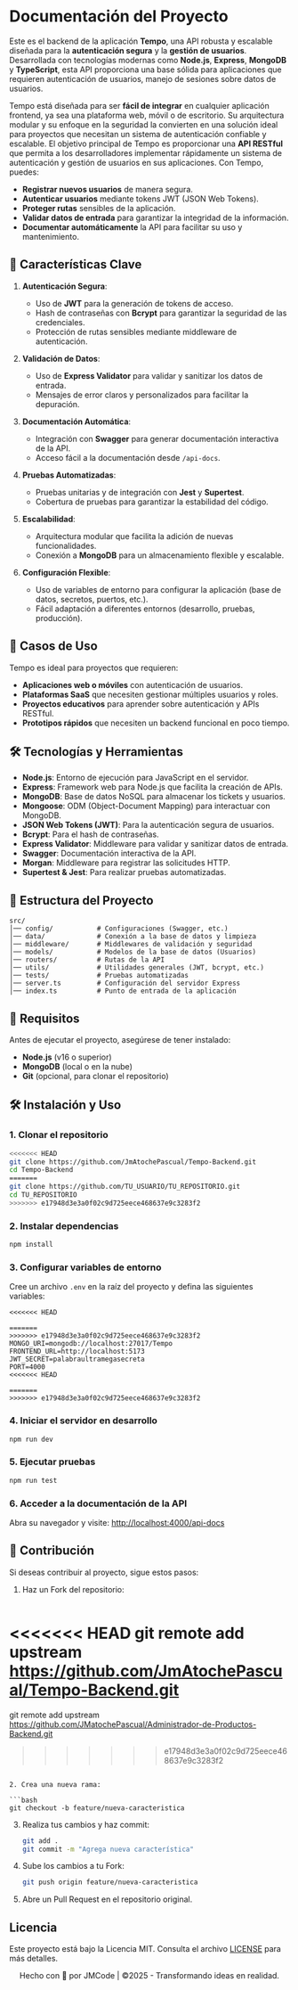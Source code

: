 # Documentación del Proyecto

Este es el backend de la aplicación **Tempo**, una API robusta y escalable diseñada para la **autenticación segura** y la **gestión de usuarios**. Desarrollada con tecnologías modernas como **Node.js**, **Express**, **MongoDB** y **TypeScript**, esta API proporciona una base sólida para aplicaciones que requieren autenticación de usuarios, manejo de sesiones sobre datos de usuarios.

Tempo está diseñada para ser **fácil de integrar** en cualquier aplicación frontend, ya sea una plataforma web, móvil o de escritorio. Su arquitectura modular y su enfoque en la seguridad la convierten en una solución ideal para proyectos que necesitan un sistema de autenticación confiable y escalable. El objetivo principal de Tempo es proporcionar una **API RESTful** que permita a los desarrolladores implementar rápidamente un sistema de autenticación y gestión de usuarios en sus aplicaciones. Con Tempo, puedes:

- **Registrar nuevos usuarios** de manera segura.
- **Autenticar usuarios** mediante tokens JWT (JSON Web Tokens).
- **Proteger rutas** sensibles de la aplicación.
- **Validar datos de entrada** para garantizar la integridad de la información.
- **Documentar automáticamente** la API para facilitar su uso y mantenimiento.

## 🌟 Características Clave

1. **Autenticación Segura**:

   - Uso de **JWT** para la generación de tokens de acceso.
   - Hash de contraseñas con **Bcrypt** para garantizar la seguridad de las credenciales.
   - Protección de rutas sensibles mediante middleware de autenticación.

2. **Validación de Datos**:

   - Uso de **Express Validator** para validar y sanitizar los datos de entrada.
   - Mensajes de error claros y personalizados para facilitar la depuración.

3. **Documentación Automática**:

   - Integración con **Swagger** para generar documentación interactiva de la API.
   - Acceso fácil a la documentación desde `/api-docs`.

4. **Pruebas Automatizadas**:

   - Pruebas unitarias y de integración con **Jest** y **Supertest**.
   - Cobertura de pruebas para garantizar la estabilidad del código.

5. **Escalabilidad**:

   - Arquitectura modular que facilita la adición de nuevas funcionalidades.
   - Conexión a **MongoDB** para un almacenamiento flexible y escalable.

6. **Configuración Flexible**:
   - Uso de variables de entorno para configurar la aplicación (base de datos, secretos, puertos, etc.).
   - Fácil adaptación a diferentes entornos (desarrollo, pruebas, producción).

## 🚀 Casos de Uso

Tempo es ideal para proyectos que requieren:

- **Aplicaciones web o móviles** con autenticación de usuarios.
- **Plataformas SaaS** que necesiten gestionar múltiples usuarios y roles.
- **Proyectos educativos** para aprender sobre autenticación y APIs RESTful.
- **Prototipos rápidos** que necesiten un backend funcional en poco tiempo.

## 🛠️ Tecnologías y Herramientas

- **Node.js**: Entorno de ejecución para JavaScript en el servidor.
- **Express**: Framework web para Node.js que facilita la creación de APIs.
- **MongoDB**: Base de datos NoSQL para almacenar los tickets y usuarios.
- **Mongoose**: ODM (Object-Document Mapping) para interactuar con MongoDB.
- **JSON Web Tokens (JWT)**: Para la autenticación segura de usuarios.
- **Bcrypt**: Para el hash de contraseñas.
- **Express Validator**: Middleware para validar y sanitizar datos de entrada.
- **Swagger**: Documentación interactiva de la API.
- **Morgan**: Middleware para registrar las solicitudes HTTP.
- **Supertest & Jest**: Para realizar pruebas automatizadas.

## 📁 Estructura del Proyecto

```
src/
│── config/           # Configuraciones (Swagger, etc.)
│── data/             # Conexión a la base de datos y limpieza
│── middleware/       # Middlewares de validación y seguridad
│── models/           # Modelos de la base de datos (Usuarios)
│── routers/          # Rutas de la API
│── utils/            # Utilidades generales (JWT, bcrypt, etc.)
│── tests/            # Pruebas automatizadas
│── server.ts         # Configuración del servidor Express
│── index.ts          # Punto de entrada de la aplicación
```

## 🔧 Requisitos

Antes de ejecutar el proyecto, asegúrese de tener instalado:

- **Node.js** (v16 o superior)
- **MongoDB** (local o en la nube)
- **Git** (opcional, para clonar el repositorio)

## 🛠️ Instalación y Uso

### 1. Clonar el repositorio

```bash
<<<<<<< HEAD
git clone https://github.com/JmAtochePascual/Tempo-Backend.git
cd Tempo-Backend
=======
git clone https://github.com/TU_USUARIO/TU_REPOSITORIO.git
cd TU_REPOSITORIO
>>>>>>> e17948d3e3a0f02c9d725eece468637e9c3283f2
```

### 2. Instalar dependencias

```bash
npm install
```

### 3. Configurar variables de entorno

Cree un archivo `.env` en la raíz del proyecto y defina las siguientes variables:

```
<<<<<<< HEAD

=======
>>>>>>> e17948d3e3a0f02c9d725eece468637e9c3283f2
MONGO_URI=mongodb://localhost:27017/Tempo
FRONTEND_URL=http://localhost:5173
JWT_SECRET=palabraultramegasecreta
PORT=4000
<<<<<<< HEAD

=======
>>>>>>> e17948d3e3a0f02c9d725eece468637e9c3283f2
```

### 4. Iniciar el servidor en desarrollo

```bash
npm run dev
```

### 5. Ejecutar pruebas

```bash
npm run test
```

### 6. Acceder a la documentación de la API

Abra su navegador y visite: [http://localhost:4000/api-docs](http://localhost:4000/api-docs)

## 🤝 Contribución

Si deseas contribuir al proyecto, sigue estos pasos:

1. Haz un Fork del repositorio:

   ```bash
<<<<<<< HEAD
   git remote add upstream https://github.com/JmAtochePascual/Tempo-Backend.git
=======
   git remote add upstream https://github.com/JMatochePascual/Administrador-de-Productos-Backend.git
>>>>>>> e17948d3e3a0f02c9d725eece468637e9c3283f2
   ```

2. Crea una nueva rama:

   ```bash
   git checkout -b feature/nueva-caracteristica
   ```

3. Realiza tus cambios y haz commit:

   ```bash
   git add .
   git commit -m "Agrega nueva característica"
   ```

4. Sube los cambios a tu Fork:

   ```bash
   git push origin feature/nueva-caracteristica
   ```

5. Abre un Pull Request en el repositorio original.

## Licencia

Este proyecto está bajo la Licencia MIT. Consulta el archivo [LICENSE](LICENSE) para más detalles.

<p style="text-align: center">Hecho con 💚 por JMCode | ©2025 - Transformando ideas en realidad.</p>
